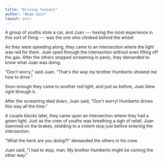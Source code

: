 ```yaml
---
title: "Driving lessons"
author: "Noam Sain"
layout: post
---
```


A group of youths stole a car, and Juan --- having the most experience in this sort of thing --- was the one who climbed behind the wheel.

As they were speeding along, they came to an intersection where the light was red for them. Juan sped through the intersection without even lifting off the gas. After the others stopped screaming in panic, they demanded to know what Juan was doing.

"Don't worry," said Juan. "That's the way my brother Humberto showed me how to drive."

Soon enough they came to another red light, and just as before, Juan blew right through it.

After the screaming died down, Juan said, "Don't worry! Humberto drives this way all the time."

A couple blocks later, they came upon an intersection where they had a green light. Just as the crew of youths was breathing a sigh of relief, Juan slammed on the brakes, skidding to a violent stop just before entering the intersection.

"What the heck are you doing?!" demanded the others in his crew.

Juan said, "I had to stop, man. My brother Humberto might be coming the other way."
